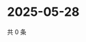 # 2025-05-28

共 0 条

<!-- BEGIN ZHIHUQUESTIONS -->
<!-- 最后更新时间 Wed May 28 2025 13:12:14 GMT+0800 (China Standard Time) -->

<!-- END ZHIHUQUESTIONS -->
